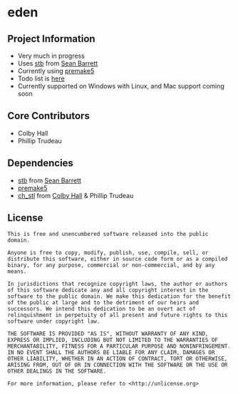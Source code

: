 # eden

## Project Information
* Very much in progress
* Uses [stb](https://github.com/nothings/stb) from [Sean Barrett](https://twitter.com/nothings)
* Currently using [premake5](https://premake.github.io/download.html)
* Todo list is [here](https://trello.com/b/nOWap4k8/yeet-production)
* Currently supported on Windows with Linux, and Mac support coming soon

## Core Contributors
* Colby Hall
* Phillip Trudeau

## Dependencies
* [stb](https://github.com/nothings/stb) from [Sean Barrett](https://twitter.com/nothings)
* [premake5](https://premake.github.io/download.html)
* [ch_stl](https://github.com/colbeyyy/ch_stl) from [Colby Hall](https://twitter.com/imcolbyhall) & Phillip Trudeau

## License
```
This is free and unencumbered software released into the public domain.

Anyone is free to copy, modify, publish, use, compile, sell, or
distribute this software, either in source code form or as a compiled
binary, for any purpose, commercial or non-commercial, and by any
means.

In jurisdictions that recognize copyright laws, the author or authors
of this software dedicate any and all copyright interest in the
software to the public domain. We make this dedication for the benefit
of the public at large and to the detriment of our heirs and
successors. We intend this dedication to be an overt act of
relinquishment in perpetuity of all present and future rights to this
software under copyright law.

THE SOFTWARE IS PROVIDED "AS IS", WITHOUT WARRANTY OF ANY KIND,
EXPRESS OR IMPLIED, INCLUDING BUT NOT LIMITED TO THE WARRANTIES OF
MERCHANTABILITY, FITNESS FOR A PARTICULAR PURPOSE AND NONINFRINGEMENT.
IN NO EVENT SHALL THE AUTHORS BE LIABLE FOR ANY CLAIM, DAMAGES OR
OTHER LIABILITY, WHETHER IN AN ACTION OF CONTRACT, TORT OR OTHERWISE,
ARISING FROM, OUT OF OR IN CONNECTION WITH THE SOFTWARE OR THE USE OR
OTHER DEALINGS IN THE SOFTWARE.

For more information, please refer to <http://unlicense.org>
```
